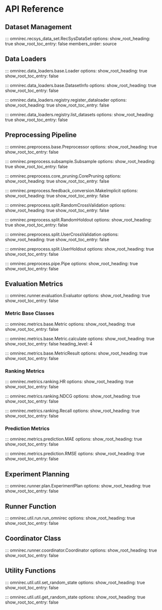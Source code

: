# API Reference

## Dataset Management

::: omnirec.recsys_data_set.RecSysDataSet
    options:
      show_root_heading: true
      show_root_toc_entry: false
      members_order: source

## Data Loaders

::: omnirec.data_loaders.base.Loader
    options:
      show_root_heading: true
      show_root_toc_entry: false

::: omnirec.data_loaders.base.DatasetInfo
    options:
      show_root_heading: true
      show_root_toc_entry: false

::: omnirec.data_loaders.registry.register_dataloader
    options:
      show_root_heading: true
      show_root_toc_entry: false

::: omnirec.data_loaders.registry.list_datasets
    options:
      show_root_heading: true
      show_root_toc_entry: false

## Preprocessing Pipeline

::: omnirec.preprocess.base.Preprocessor
    options:
      show_root_heading: true
      show_root_toc_entry: false

::: omnirec.preprocess.subsample.Subsample
    options:
      show_root_heading: true
      show_root_toc_entry: false

::: omnirec.preprocess.core_pruning.CorePruning
    options:
      show_root_heading: true
      show_root_toc_entry: false

::: omnirec.preprocess.feedback_conversion.MakeImplicit
    options:
      show_root_heading: true
      show_root_toc_entry: false

::: omnirec.preprocess.split.RandomCrossValidation
    options:
      show_root_heading: true
      show_root_toc_entry: false

::: omnirec.preprocess.split.RandomHoldout
    options:
      show_root_heading: true
      show_root_toc_entry: false

::: omnirec.preprocess.split.UserCrossValidation
    options:
      show_root_heading: true
      show_root_toc_entry: false

::: omnirec.preprocess.split.UserHoldout
    options:
      show_root_heading: true
      show_root_toc_entry: false

::: omnirec.preprocess.pipe.Pipe
    options:
      show_root_heading: true
      show_root_toc_entry: false

## Evaluation Metrics

::: omnirec.runner.evaluation.Evaluator
    options:
      show_root_heading: true
      show_root_toc_entry: false

### Metric Base Classes

::: omnirec.metrics.base.Metric
    options:
      show_root_heading: true
      show_root_toc_entry: false

::: omnirec.metrics.base.Metric.calculate
    options:
      show_root_heading: true
      show_root_toc_entry: false
      heading_level: 4

::: omnirec.metrics.base.MetricResult
    options:
      show_root_heading: true
      show_root_toc_entry: false

### Ranking Metrics
::: omnirec.metrics.ranking.HR
    options:
      show_root_heading: true
      show_root_toc_entry: false

::: omnirec.metrics.ranking.NDCG
    options:
      show_root_heading: true
      show_root_toc_entry: false

::: omnirec.metrics.ranking.Recall
    options:
      show_root_heading: true
      show_root_toc_entry: false

### Prediction Metrics
::: omnirec.metrics.prediction.MAE
    options:
      show_root_heading: true
      show_root_toc_entry: false

::: omnirec.metrics.prediction.RMSE
    options:
      show_root_heading: true
      show_root_toc_entry: false


## Experiment Planning
::: omnirec.runner.plan.ExperimentPlan
    options:
      show_root_heading: true
      show_root_toc_entry: false

## Runner Function
::: omnirec.util.run.run_omnirec
    options:
      show_root_heading: true
      show_root_toc_entry: false

## Coordinator Class
::: omnirec.runner.coordinator.Coordinator
    options:
      show_root_heading: true
      show_root_toc_entry: false

## Utility Functions

::: omnirec.util.util.set_random_state
    options:
      show_root_heading: true
      show_root_toc_entry: false

::: omnirec.util.util.get_random_state
    options:
      show_root_heading: true
      show_root_toc_entry: false
